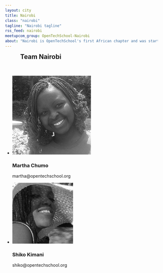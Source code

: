 ```yaml
---
layout: city
title: Nairobi
class: "nairobi"
tagline: "Nairobi tagline"
rss_feed: nairobi
meetupcom_group: OpenTechSchool-Nairobi
about: "Nairobi is OpenTechSchool's first African chapter and was started during <a href='http://africahacktrip.org/'>AfricaHackTrip</a> 2013. It is mainly organized by Martha Chumo, who is also running <a href='http://nairobidevschool.org'>NairobiDevSchool</a>."
---
```



<h2 style="margin: 0 0 50px 50px;">Team Nairobi</h2>


<ul class="float_list float_list_4 team_list">

  <li class="member">
    <img src="/images/team/martha.jpg">
    <h3>Martha Chumo</h3>
    <p>martha@opentechschool.org</p>
  </li>

  <li class="member">
    <img src="/images/team/shiko.jpg">
    <h3>Shiko Kimani</h3>
    <p>shiko@opentechschool.org</p>
  </li>

</ul>
